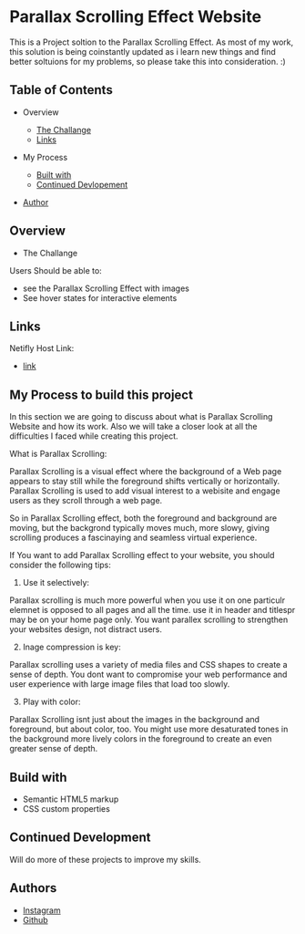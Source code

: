# Parallax Scrolling Effect Website

This is a Project soltion to the Parallax Scrolling Effect.
As most of my work, this solution is being coinstantly updated as i learn new things and find better soltuions for my problems, so please take this into consideration. :)



## Table of Contents
* Overview
    * [The Challange](#overview)
    * [Links](#links)

* My Process
    * [Built with](#my-process-to-build-this-project)
    * [Continued Devlopement](#continued-development)
* [Author](#authors)
## Overview

* The Challange


Users Should be able to:

* see the Parallax Scrolling Effect with images
* See hover states for interactive elements



## Links

Netifly Host Link:

* [link](https://gorgeous-paprenjak-a6a556.netlify.app/)



## My Process to build this project


In this section we are going to discuss about what is Parallax Scrolling Website and how its work. Also we will take a closer look at all the difficulties I faced while creating this project.

What is Parallax Scrolling:

Parallax Scrolling is a visual effect where the background of a Web page appears to stay still while the foreground shifts vertically or horizontally. Parallax Scrolling is used to add visual interest to a webisite and engage users as they scroll through a web page.

So in Parallax Scrolling effect, both the foreground and background are moving, but the backgrond typically moves much, more slowy, giving scrolling produces a fascinaying and seamless virtual experience.

If You want to add Parallax Scrolling effect to your website, you should consider the following tips:

1) Use it selectively:

Parallax scrolling is much more powerful when you use it on one particulr elemnet is opposed to all pages and all the time. use it in header and titlespr may be on your home page only. You want parallex scrolling to strengthen your websites design, not distract users.

2) Inage compression is key:

Parallax scrolling uses a variety of media files and CSS shapes to create a sense of depth. You dont want to compromise your web performance and user experience with large image files that load too slowly.

3) Play with color:

Parallax Scrolling isnt just about the images in the background and foreground, but about color, too. You might use more desaturated tones in the background more lively colors in the foreground to create an even greater sense of depth.






## Build with

* Semantic HTML5 markup
* CSS custom properties


## Continued Development

Will do more of these projects to improve my skills.
## Authors

- [Instagram](https://www.instagram.com/i_am_kapildj/?hl=en)
- [Github](https://github.com/Kapil56J/3-Column-Preview-Component)





